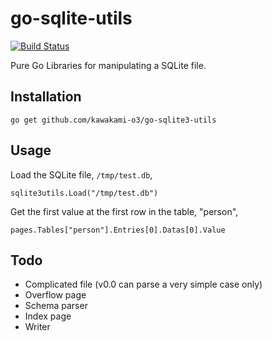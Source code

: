 # go-sqlite-utils
[![Build Status](https://travis-ci.org/kawakami-o3/go-sqlite3-utils.svg?branch=master)](https://travis-ci.org/kawakami-o3/go-sqlite3-utils)

Pure Go Libraries for manipulating a SQLite file.

## Installation

```
go get github.com/kawakami-o3/go-sqlite3-utils
```

## Usage

Load the SQLite file, ```/tmp/test.db```,

```
sqlite3utils.Load("/tmp/test.db")
```

Get the first value at the first row in the table, "person",

```
pages.Tables["person"].Entries[0].Datas[0].Value
```

## Todo

* Complicated file (v0.0 can parse a very simple case only)
* Overflow page
* Schema parser
* Index page
* Writer
